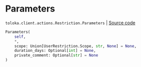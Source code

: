 # Parameters
`toloka.client.actions.Restriction.Parameters` | [Source code](https://github.com/Toloka/toloka-kit/blob/v0.1.24/src/client/actions.py#L52)

```python
Parameters(
    self,
    *,
    scope: Union[UserRestriction.Scope, str, None] = None,
    duration_days: Optional[int] = None,
    private_comment: Optional[str] = None
)
```


